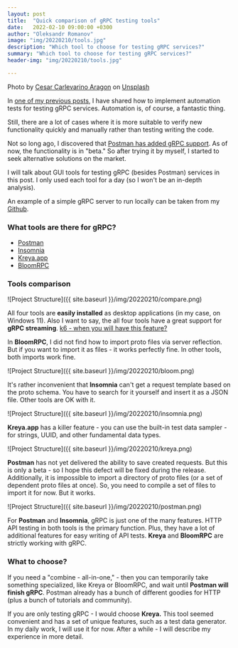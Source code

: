 ```yaml
---
layout: post
title:  "Quick comparison of gRPC testing tools"
date:   2022-02-10 09:00:00 +0300
author: "Oleksandr Romanov"
image: "img/20220210/tools.jpg"
description: "Which tool to choose for testing gRPC services?"
summary: "Which tool to choose for testing gRPC services?"
header-img: "img/20220210/tools.jpg"

---
```


Photo by <a href="https://unsplash.com/@carlevarino?utm_source=unsplash&utm_medium=referral&utm_content=creditCopyText">Cesar Carlevarino Aragon</a> on <a href="https://unsplash.com/s/photos/tools?utm_source=unsplash&utm_medium=referral&utm_content=creditCopyText">Unsplash</a>

In [one of my previous posts](https://alexromanov.github.io/2021/06/12/scala-grpc-api-tests/), I have shared how to implement automation tests for testing gRPC services. Automation is, of course, a fantastic thing.  

Still, there are a lot of cases where it is more suitable to verify new functionality quickly and manually rather than testing writing the code. 

Not so long ago, I discovered that [Postman has added gRPC support](https://blog.postman.com/postman-now-supports-grpc/). 
As of now, the functionality is in "beta." So after trying it by myself, I started to seek alternative solutions on the market. 

I will talk about GUI tools for testing gRPC (besides Postman) services in this post. I only used each tool for a day (so I won't be an in-depth analysis). 

An example of a simple gRPC server to run locally can be taken from my [Github](https://github.com/alexromanov/server-grpc-sample).

### What tools are there for gRPC?

* [Postman](https://blog.postman.com/postman-now-supports-grpc/)
* [Insomnia](https://docs.insomnia.rest/insomnia/grpc)
* [Kreya.app](https://kreya.app/)
* [BloomRPC](https://github.com/bloomrpc/bloomrpc)

### Tools comparison

![Project Structure]({{ site.baseurl }}/img/20220210/compare.png)

All four tools are **easily installed** as desktop applications (in my case, on Windows 11). Also I want to say, the all four tools have a great support for **gRPC streaming**. [k6 - when you will have this feature?](https://k6.io/)

In **BloomRPC**, I did not find how to import proto files via server reflection. But if you want to import it as files - it works perfectly fine. In other tools, both imports work fine.

![Project Structure]({{ site.baseurl }}/img/20220210/bloom.png)

It's rather inconvenient that **Insomnia** can't get a request template based on the proto schema. You have to search for it yourself and insert it as a JSON file. Other tools are OK with it.

![Project Structure]({{ site.baseurl }}/img/20220210/insomnia.png)

**Kreya.app** has a killer feature - you can use the built-in test data sampler - for strings, UUID, and other fundamental data types.

![Project Structure]({{ site.baseurl }}/img/20220210/kreya.png)

**Postman** has not yet delivered the ability to save created requests. But this is only a beta - so I hope this defect will be fixed during the release. Additionally, it is impossible to import a directory of proto files (or a set of dependent proto files at once). So, you need to compile a set of files to import it for now. But it works. 

![Project Structure]({{ site.baseurl }}/img/20220210/postman.png)

For **Postman** and **Insomnia**, gRPC is just one of the many features. HTTP API testing in both tools is the primary function. Plus, they have a lot of additional features for easy writing of API tests.
**Kreya** and **BloomRPC** are strictly working with gRPC.

### What to choose?
If you need a "combine - all-in-one," - then you can temporarily take something specialized, like Kreya or BloomRPC, and wait until **Postman will finish gRPC**. Postman already has a bunch of different goodies for HTTP (plus a bunch of tutorials and community).

If you are only testing gRPC - I would choose **Kreya.** This tool seemed convenient and has a set of unique features, such as a test data generator. In my daily work, I will use it for now. After a while - I will describe my experience in more detail. 